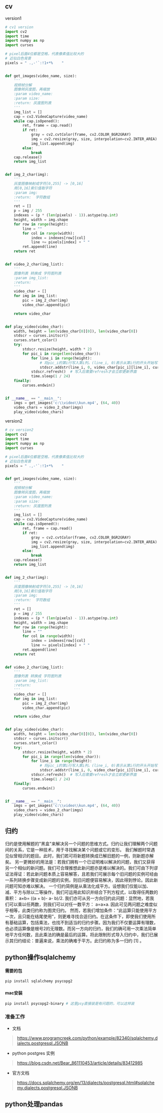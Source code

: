 ## cv


version1
```python
# cv1 version
import cv2
import time
import numpy as np
import curses

# pixel后面4位都是空格，代表像素值比较大的
# 近似白色背景
pixels = " .,-'`:!1+*%    "


def get_images(video_name, size):
    '''
    视频帧分解
    图像转灰度图，再缩放
    :param video_name:
    :param size:
    :return: 灰度图列表
    '''
    img_list = []
    cap = cv2.VideoCapture(video_name)
    while cap.isOpened():
        ret, frame = cap.read()
        if ret:
            gray = cv2.cvtColor(frame, cv2.COLOR_BGR2GRAY)
            img = cv2.resize(gray, size, interpolation=cv2.INTER_AREA)
            img_list.append(img)
        else:
            break
    cap.release()
    return img_list


def img_2_char(img):
    '''
    灰度图像映射成字符[0,255] -> [0,16]
    用[0,16]索引值取字符
    :param img:
    :return:  字符数组
    '''
    ret = []
    p = img / 255
    indexes = (p * (len(pixels) - 1)).astype(np.int)
    height, width = img.shape
    for row in range(height):
        line = ""
        for col in range(width):
            index = indexes[row][col]
            line += pixels[index] + " "
        ret.append(line)
    return ret


def video_2_char(img_list):
    '''
    图像列表 转换成 字符图列表
    :param img_list:
    :return:
    '''
    video_char = []
    for img in img_list:
        pic = img_2_char(img)
        video_char.append(pic)

    return video_char


def play_video(video_char):
    width, height = len(video_char[0][0]), len(video_char[0])
    stdscr = curses.initscr()
    curses.start_color()
    try:
        stdscr.resize(height, width * 2)
        for pic_i in range(len(video_char)):
            for line_i in range(height):
                # 将pic_i的第i行写入第i列。(line_i, 0)表示从第i行的开头开始写入。最后一个参数设置字符为白色
                stdscr.addstr(line_i, 0, video_char[pic_i][line_i], curses.COLOR_WHITE)
            stdscr.refresh()  # 写入后需要refresh才会立即更新界面
            time.sleep(1 / 24)
    finally:
        curses.endwin()


if __name__ == "__main__":
    imgs = get_images('c:\\video\\kun.mp4', (64, 40))
    video_chars = video_2_char(imgs)
    play_video(video_chars)
```

version2
```python
# cv version2
import cv2
import time
import numpy as np
import curses

# pixel后面4位都是空格，代表像素值比较大的
# 近似白色背景
pixels = " .,-'`:!1+*%    "


def get_images(video_name, size):
    '''
    视频帧分解
    图像转灰度图，再缩放
    :param video_name:
    :param size:
    :return: 灰度图列表
    '''
    img_list = []
    cap = cv2.VideoCapture(video_name)
    while cap.isOpened():
        ret, frame = cap.read()
        if ret:
            gray = cv2.cvtColor(frame, cv2.COLOR_BGR2GRAY)
            img = cv2.resize(gray, size, interpolation=cv2.INTER_AREA)
            img_list.append(img)
        else:
            break
    cap.release()
    return img_list


def img_2_char(img):
    '''
    灰度图像映射成字符[0,255] -> [0,16]
    用[0,16]索引值取字符
    :param img:
    :return:  字符数组
    '''
    ret = []
    p = img / 255
    indexes = (p * (len(pixels) - 1)).astype(np.int)
    height, width = img.shape
    for row in range(height):
        line = ""
        for col in range(width):
            index = indexes[row][col]
            line += pixels[index] + " "
        ret.append(line)
    return ret


def video_2_char(img_list):
    '''
    图像列表 转换成 字符图列表
    :param img_list:
    :return:
    '''
    video_char = []
    for img in img_list:
        pic = img_2_char(img)
        video_char.append(pic)

    return video_char


def play_video(video_char):
    width, height = len(video_char[0][0]), len(video_char[0])
    stdscr = curses.initscr()
    curses.start_color()
    try:
        stdscr.resize(height, width * 2)
        for pic_i in range(len(video_char)):
            for line_i in range(height):
                # 将pic_i的第i行写入第i列。(line_i, 0)表示从第i行的开头开始写入。最后一个参数设置字符为白色
                stdscr.addstr(line_i, 0, video_char[pic_i][line_i], curses.COLOR_WHITE)
            stdscr.refresh()  # 写入后需要refresh才会立即更新界面
            time.sleep(1 / 24)
    finally:
        curses.endwin()


if __name__ == "__main__":
    imgs = get_images('c:\\video\\kun.mp4', (64, 40))
    video_chars = video_2_char(imgs)
    play_video(video_chars)
```

## 归约
归约是使用解题的"黑盒"来解决另一个问题的思维方式。归约让我们理解两个问题间的关系，它是一种技术，用于寻找解决某个问题或它的变形。
我们解题时常遇见似曾相识的题目。此时，我们若可将新题转换成已解旧题的一例，则新题亦解矣。
另一更微妙的用法是：若我们拥有一个已证明难以解决的问题，我们又获得另一个相似的新问题。我们可合理推想此新问题亦是难以解决的。我们可由下列谬证法得证：若此新问题本质上容易解答，且若我们可展示每个旧问题的实例可经由一系列转换步骤变成新问题的实例，则旧问题便容易解决，因此得到悖论。因此新问题可知亦难以解决。
一个归约简例是从乘法化成平方。设想我们仅能以加、减、平方与除以二等操作，我们可运用此知识并结合下列方程式，以取得任两数的乘积：
a×b= ((a + b)- a- b)/2.
我们亦可从另一方向归约此问题：显然地，若我们可以乘以任两数，则我们可以对任一数平方：
a=a×a.
因此可见两问题之难度似乎相等，此类归约称为图灵归约。
然而，若我们增加条件：“此运算只能使用平方一次，且只能在结尾使用”，则更难寻找合适归约。在这条件下，即使我们使用所有基础运算，包括乘法，也找不到适当的归约步骤。因为我们不仅要运算有理数，也必须运算像是根号2的无理数。而另一方向的归约，我们的确可用一次乘法简单地平方任何数，且此乘法的确是最后的运算。将此限制形式导入归约中，我们已展示其归约结论：普遍来说，乘法的确难于平方。此归约称为多一归约 [1]  。





## python操作sqlalchemy

#### 需要的包

```bash
pip install sqlalchemy psycopg2
```

#### mac安装

```bash
pip install psycopg2-binary # 这里psy直接装是有问题的，可以这样装
```



### 准备工作

- 文档

> https://www.programcreek.com/python/example/82340/sqlalchemy.dialects.postgresql.JSONB



- python postgres 实例

> https://blog.csdn.net/Bear_861110453/article/details/83412985

- 官方文档

>https://docs.sqlalchemy.org/en/13/dialects/postgresql.html#sqlalchemy.dialects.postgresql.JSONB

## python处理pandas

